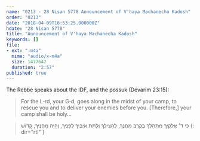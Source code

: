 ```yaml
---
name: "0213 - 28 Nisan 5778 Announcement of V'haya Machanecha Kadosh"
order: "0213"
date: "2018-04-09T16:53:25.000000Z"
hdate: "28 Nisan 5778"
title: "Announcement of V'haya Machanecha Kadosh"
keywords: []
file:
- ext: ".m4a"
  mime: "audio/x-m4a"
  size: 1477647
  duration: "2:57"
published: true
---
```

The Rebbe speaks about the IDF, and the possuk (Devarim 23:15):

> For the L&#x2011;rd, your G&#x2011;d, goes along in the midst of your camp, to rescue you and to deliver your enemies before you. [Therefore,] your camp shall be holy...

> כִּי ד׳ אֱלֹקֶיךָ מִתְהַלֵּךְ בְּקֶרֶב מַחֲנֶךָ, לְהַצִּילְךָ וְלָתֵת אֹיְבֶיךָ לְפָנֶיךָ, וְהָיָה מַחֲנֶיךָ, קָדוֹשׁ
{: dir="rtl" }

